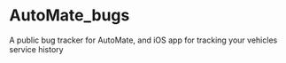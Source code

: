 # AutoMate_bugs
A public bug tracker for AutoMate, and iOS app for tracking your vehicles service history
